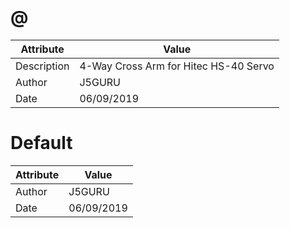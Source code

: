 # @
| Attribute | Value |
| ---  | ---     |
| Description | 4-Way Cross Arm for Hitec HS-40 Servo |
| Author | J5GURU |
| Date | 06/09/2019 |
# Default
| Attribute | Value |
| ---  | ---     |
| Author | J5GURU |
| Date | 06/09/2019 |

